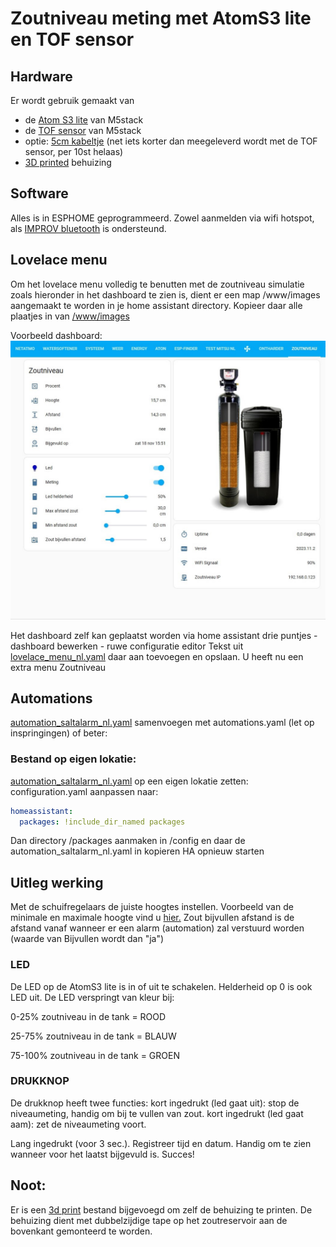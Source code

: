 # Zoutniveau meting met AtomS3 lite en TOF sensor

## Hardware
Er wordt gebruik gemaakt van 
- de [Atom S3 lite](https://www.tinytronics.nl/shop/nl/development-boards/microcontroller-boards/met-wi-fi/m5stack-atom-s3-lite-esp32-s3-development-board) van M5stack
- de [TOF sensor](https://www.tinytronics.nl/shop/nl/platformen-en-systemen/m5stack/unit/m5stack-tof-unit) van M5stack
- optie: [5cm kabeltje](https://www.tinytronics.nl/shop/nl/kabels-en-connectoren/kabels-en-adapters/grove-compatible/m5stack-grove-kabel-5cm-10-stuks) (net iets korter dan meegeleverd wordt met de TOF sensor, per 10st helaas)
- [3D printed](../README/Saltlevel_Atoms3_TOF.stl)  behuizing

## Software
Alles is in ESPHOME geprogrammeerd.
Zowel aanmelden via wifi hotspot, als [IMPROV bluetooth](https://www.improv-wifi.com/) is ondersteund.

## Lovelace menu
Om het lovelace menu volledig te benutten met de zoutniveau simulatie zoals hieronder in het dashboard te zien is, 
dient er een map /www/images aangemaakt te worden in je home assistant directory.
Kopieer daar alle plaatjes in van [/www/images](../www/images)

Voorbeeld dashboard: 
![Example](Printscreen_NL.jpg)

Het dashboard zelf kan geplaatst worden via home assistant drie puntjes - dashboard bewerken - ruwe configuratie editor
Tekst uit [lovelace_menu_nl.yaml](../home_assistant/lovelace_menu_nl.yaml) daar aan toevoegen en opslaan.
U heeft nu een extra menu Zoutniveau

## Automations
[automation_saltalarm_nl.yaml](../home_assistant/automation_saltalarm_nl.yaml) samenvoegen met automations.yaml (let op inspringingen) of beter:

### Bestand op eigen lokatie: 
[automation_saltalarm_nl.yaml](../home_assistant/automation_saltalarm_nl) op een eigen lokatie zetten:
configuration.yaml aanpassen naar:

```yml
homeassistant:
  packages: !include_dir_named packages
```

Dan directory /packages aanmaken in /config en daar de automation_saltalarm_nl.yaml in kopieren
HA opnieuw starten

## Uitleg werking

Met de schuifregelaars de juiste hoogtes instellen.
Voorbeeld van de minimale en maximale hoogte vind u [hier.](../README/min_max_NL.jpg) 
Zout bijvullen afstand is de afstand vanaf wanneer er een alarm (automation) zal verstuurd worden (waarde van Bijvullen wordt dan "ja")

### LED
De LED op de AtomS3 lite is in of uit te schakelen. Helderheid op 0 is ook LED uit.
De LED verspringt van kleur bij:

0-25% zoutniveau in de tank = ROOD

25-75% zoutniveau in de tank = BLAUW

75-100% zoutniveau in de tank = GROEN

### DRUKKNOP
De drukknop heeft twee functies:
kort ingedrukt (led gaat uit): stop de niveaumeting, handig om bij te vullen van zout.
kort ingedrukt (led gaat aam): zet de niveaumeting voort.

Lang ingedrukt (voor 3 sec.). Registreer tijd en datum. Handig om te zien wanneer voor het laatst bijgevuld is.
Succes!

## Noot:
Er is een  [3d print](../README/Saltlevel_Atoms3_TOF.stl)  bestand bijgevoegd om zelf de behuizing te printen.
De behuizing dient met dubbelzijdige tape op het zoutreservoir aan de bovenkant gemonteerd te worden.

